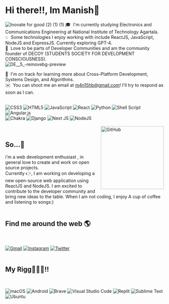 # Hi there!!, Im Manish🙌 
![Inovate for good (2) (1) (1)](https://github.com/manish011003/manish011003/assets/121610109/c19fec44-7cf1-4375-a84a-4962c436ccbd=100x50 )
🎓 &nbsp;I'm currently studying Electronics and Communications Engineering at National Institute of Technology Agartala.\
💡 &nbsp;Some technologies I enjoy working with include ReactJS, JavaScript, NodeJS and ExpressJS. Currently exploring GPT-4.\
🌳 &nbsp;Love to be parts of Developer Communities and am the community founder of DECOY (STUDENTS SOCIETY FOR DEVELOPMENT CONSCIOUSNESS).\
![DE__5_-removebg-preview](https://github.com/manish011003/manish011003/assets/121610109/df84f298-113a-4e54-a75f-ed4058d99343=50x50)

🌱 &nbsp;I'm on track for learning more about Cross-Platform Development, Systems Design, and Algorithms.\
✉️ &nbsp;You can shoot me an email at m4n15hb@gmail.com! I'll try to respond as soon as I can.
<br>
<br>

![CSS3](https://img.shields.io/badge/css3-%231572B6.svg?style=for-the-badge&logo=css3&logoColor=white)
![HTML5](https://img.shields.io/badge/html5-%23E34F26.svg?style=for-the-badge&logo=html5&logoColor=white)
![JavaScript](https://img.shields.io/badge/javascript-%23323330.svg?style=for-the-badge&logo=javascript&logoColor=%23F7DF1E)
![React](https://img.shields.io/badge/react-%2320232a.svg?style=for-the-badge&logo=react&logoColor=%2361DAFB)
![Python](https://img.shields.io/badge/python-3670A0?style=for-the-badge&logo=python&logoColor=ffdd54)
![Shell Script](https://img.shields.io/badge/shell_script-%23121011.svg?style=for-the-badge&logo=gnu-bash&logoColor=white)
![Angular.js](https://img.shields.io/badge/angular.js-%23E23237.svg?style=for-the-badge&logo=angularjs&logoColor=white)
<br> 
![Chakra](https://img.shields.io/badge/chakra-%234ED1C5.svg?style=for-the-badge&logo=chakraui&logoColor=white)
![Django](https://img.shields.io/badge/django-%23092E20.svg?style=for-the-badge&logo=django&logoColor=white)
![Next JS](https://img.shields.io/badge/Next-black?style=for-the-badge&logo=next.js&logoColor=white)
![NodeJS](https://img.shields.io/badge/node.js-6DA55F?style=for-the-badge&logo=node.js&logoColor=white)
<br>
<br><img alt="GitHub" src="https://github.githubassets.com/images/mona-loading-dark.gif" width="200" height="200" align="right"/>
<br> 
## So...🤗
i'm a web development enthusiast , in general love to create and work on open source projects.<br>
Currently 👉, I am working on developing a new open-source web application using ReactJS and NodeJS. I am excited to contribute to the developer community and bring new ideas to the table. When I am not coding, I enjoy A cup of coffee and listening to songs:)
<br>
<br>
## Find me around the web 🌎
<br>

[![Gmail](https://img.shields.io/badge/Gmail-D14836?style=for-the-badge&logo=gmail&logoColor=white)](https://mail.google.com/mail/u/5/#inbox?compose=GTvVlcSBpRnRMkzBzjvbRXbcxcZZPgMPdlhCkqPDvHrRrPhNTRjmXshGmTLkgskZcmJgvtLdZNNnF)
[![Instagram](https://img.shields.io/badge/Instagram-%23E4405F.svg?style=for-the-badge&logo=Instagram&logoColor=white)](https://www.instagram.com/manishb.exe/?hl=en)
[![Twitter](https://img.shields.io/badge/Twitter-%231DA1F2.svg?style=for-the-badge&logo=Twitter&logoColor=white)](https://twitter.com/itsmanishbiswas)
<br>
<br>
## My Rigg👨🏻‍💻!!
<br>

![macOS](https://img.shields.io/badge/mac%20os-000000?style=for-the-badge&logo=macos&logoColor=F0F0F0)
![Android](https://img.shields.io/badge/Android-3DDC84?style=for-the-badge&logo=android&logoColor=white)
![Brave](https://img.shields.io/badge/Brave-FB542B?style=for-the-badge&logo=Brave&logoColor=white)
![Visual Studio Code](https://img.shields.io/badge/Visual%20Studio%20Code-0078d7.svg?style=for-the-badge&logo=visual-studio-code&logoColor=white)
![Replit](https://img.shields.io/badge/Replit-DD1200?style=for-the-badge&logo=Replit&logoColor=white)
![Sublime Text](https://img.shields.io/badge/sublime_text-%23575757.svg?style=for-the-badge&logo=sublime-text&logoColor=important)
![Ubuntu](https://img.shields.io/badge/Ubuntu-E95420?style=for-the-badge&logo=ubuntu&logoColor=white)
<br>
